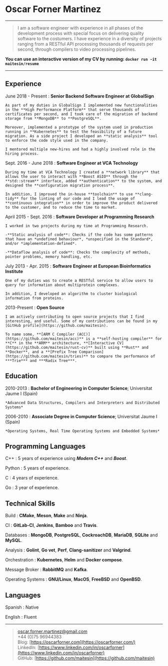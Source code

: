 Oscar Forner Martinez
============

----

> I am a software engineer with experience in all phases of the development process with special focus on delivering quality software to the costumers. I have experience in a diversity of projects ranging from a RESTful API processing thousands of requests per second, through compilers to video processing pipelines.

**You can use an interactive version of my CV by running: `docker run -it maitesin/resume`**

----

Experience
----------

June 2018 - Present
:   **Senior Backend Software Engineer at GlobalSign**

    As part of my duties in GlobalSign I implemented new functionalities in the **High Performance Platform** that serve thousands of certificates per second, and I took care of the migration of backend storage from **MongoDB** to **PostgreSQL**.

    Moreover, implemented a prototype of the system used in production running in **Kubernetes** to test the feasibility of a future migration. As a side project I developed an **static analysis** tool to enforce the code style used in the company.
    
    I mentored multiple new-hires and had a highly involved role in the hiring process. 

Sept. 2016 - June 2018
:   **Software Engineer at VCA Technology**

    During my time at VCA Technology I created a **network library** that allows the user to interact with **Boost ASIO** through the **std::stream** interface, added **authentication** to the system, and designed the **configuration migration process**.
    
    In addition, I improved the in-house **toolchain** to use **clang-tidy** for the linting of our code and I lead the usage of **continuous integration** in order to improve the product delivered to the customer, and to reduce the time to market.

April 2015 - Sept. 2016
:   **Software Developer at Programming Research**

    I worked in two projects during my time at Programming Research.

    -**Static analysis of code**: Checks if the code has some patterns that have an *undefined behaviour*, *unspecified in the Standard*, and/or *implementation-defined*.

    -**Dataflow analysis of code**: Checks the complexity of methods, pointer problems, memory handling, etc.

July 2013 - Apr. 2015
:   **Software Engineer at European Bioinformatics Institute**

    One of my duties was to create a RESTful service to allow users to query for information about multiprotein complexes.

    In addition, I developed an algorithm to cluster biological information from proteins.

2013-Present
:   **Open Source**

    I am actively contributing to open source projects that I find interesting, and useful. Some of my contributions can be found in my [GitHub profile](https://github.com/maitesin).

    To name some, **[ARM C Compiler (ACC)](https://github.com/maitesin/acc)** is a **self-hosting compiler** for **C** in the **ARM** architecture, **[Interactive CV](https://github.com/maitesin/rust-cv)** built using **Rust** and **Docker**, and a **[Prefix Tree Comparison](https://github.com/maitesin/tries)** to compare the performance of ***Trie*** and ***Radix Tree***.

[comment]: # (Courses)

[comment]: # (April 2016:   **LFD331: Developing Linux Device Drivers**; Linux Foundation)

[comment]: # (March 2016:   **LFD320: Linux Kernel Internals and Debugging**; Linux Foundation)

[comment]: # (August 2015:   **Agile for developers**; Accelebrate)

[comment]: # (November 2014:   **Algorithms, Part II**; Coursera, Princeton University)

[comment]: # (September 2014:   **Algorithms, Part I**; Coursera, Princeton University)


Education
---------

2010-2013
:   **Bachelor of Engineering in Computer Science**; Universitat Jaume I (Spain)

    *Advanced Data Structures, Compilers and Interpreters and Distributed Systems*

2006-2010
:   **Associate Degree in Computer Science**; Universitat Jaume I (Spain)

    *Operating Systems, Real Time Operating Systems and Embedded Systems*


Programming Languages
--------------------

C++
:   5 years of experience using ***Modern C++*** and ***Boost***.

Python
:   5 years of experience.

C
:   4 years of experience.

Go
:   3 year of experience.

[comment]: # (Rust:   6 months of experience.)

Technical Skills
----------------

Build
:   **CMake**, **Meson**, **Make** and **Ninja**.

CI
:   **GitLab-CI**, **Jenkins**, **Bamboo** and **Travis**.

Databases
:   **MongoDB**, **PostgreSQL**, **CockroachDB**, **MariaDB**, **SQLite** and **MySQL**.

Analysis
:   **Golint**, **Go vet**, **Perf**, **Clang-sanitizer** and **Valgrind**.

Orchestration
:   **Kubernetes**, **Helm** and **Docker compose**.

Message Broker
:   **RabbitMQ** and  **Kafka**.

Operating Systems
:   **GNU/Linux**, **MacOS**, **FreeBSD** and **OpenBSD**.

Languages
---------
Spanish
:   Native

English
:   Fluent

----

> <oscar.forner.martinez@gmail.com> \
> +44 (0)75 96944383 \
> Blog: [https://oscarforner.com](https://oscarforner.com/) \
> LinkedIn: [https://www.linkedin.com/in/oscarforner](https://www.linkedin.com/in/oscarforner) \
> GitHub: [https://github.com/maitesin](https://github.com/maitesin)
